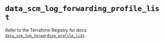 # `data_scm_log_forwarding_profile_list`

Refer to the Terraform Registry for docs: [`data_scm_log_forwarding_profile_list`](https://registry.terraform.io/providers/paloaltonetworks/scm/1.0.2/docs/data-sources/log_forwarding_profile_list).
